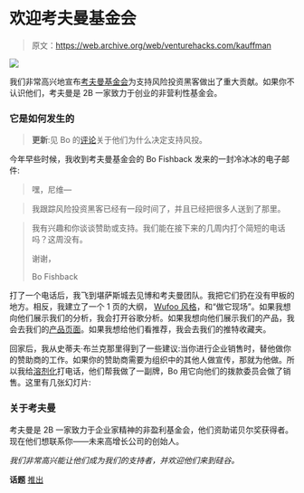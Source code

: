 # 欢迎考夫曼基金会

> 原文：<https://web.archive.org/web/venturehacks.com/kauffman>

[![](img/d92796141e21fa778f439d4e214d604f.png)](https://web.archive.org/web/20221128042218/http://www.kauffman.org/)

我们非常高兴地宣布[考夫曼基金会](https://web.archive.org/web/20221128042218/http://www.kauffman.org/)为支持风险投资黑客做出了重大贡献。如果你不认识他们，考夫曼是 2B 一家致力于创业的非营利性基金会。

### 它是如何发生的

> **更新**:见 Bo 的[评论](https://web.archive.org/web/20221128042218/http://venturehacks.com/articles/kauffman#comment-12665)关于他们为什么决定支持风投。

今年早些时候，我收到考夫曼基金会的 Bo Fishback 发来的一封冷冰冰的电子邮件:

> 嘿，尼维—

> 我跟踪风险投资黑客已经有一段时间了，并且已经把很多人送到了那里。

> 我有兴趣和你谈谈赞助或支持。我们能在接下来的几周内打个简短的电话吗？这周没有。
> 
> 谢谢，
> 
> Bo Fishback

打了一个电话后，我飞到堪萨斯城去见博和考夫曼团队。我把它们扔在没有甲板的地方。相反，我建立了一个 1 页的大纲， [Wufoo 风格](https://web.archive.org/web/20221128042218/http://particletree.com/features/how-we-prepare-a-demo/)，和“做它现场”。如果我想向他们展示我们的分析，我会打开谷歌分析。如果我想向他们展示我们的产品，我会去我们的[产品页面](https://web.archive.org/web/20221128042218/http://venturehacks.com/products)。如果我想给他们看推荐，我会去我们的推特收藏夹。

回家后，我从史蒂夫·布兰克那里得到了一些建议:当你进行企业销售时，替他做你的赞助商的工作。如果你的赞助商需要为组织中的其他人做宣传，那就为他做。所以我给[溶剂化](https://web.archive.org/web/20221128042218/http://solvate.com/)打电话，他们帮我做了一副牌，Bo 用它向他们的拨款委员会做了销售。这里有几张幻灯片:

### 关于考夫曼

考夫曼是 2B 一家致力于企业家精神的非盈利基金会，他们资助诺贝尔奖获得者。现在他们想联系你——未来高增长公司的创始人。

*我们非常高兴能让他们成为我们的支持者，并欢迎他们来到硅谷。*

**话题** [推出](https://web.archive.org/web/20221128042218/https://venturehacks.com/topics/launch)
